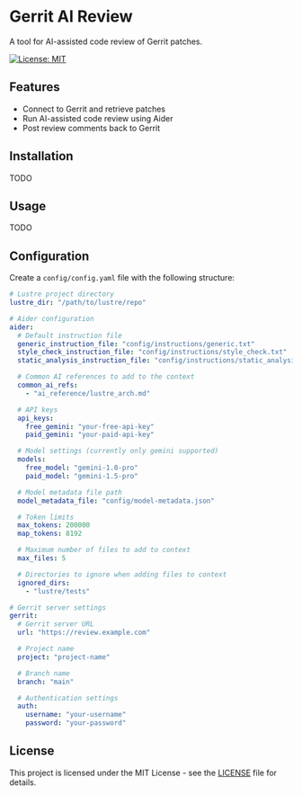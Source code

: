 # Gerrit AI Review

A tool for AI-assisted code review of Gerrit patches.

[![License: MIT](https://img.shields.io/badge/License-MIT-yellow.svg)](https://opensource.org/licenses/MIT)

## Features

- Connect to Gerrit and retrieve patches
- Run AI-assisted code review using Aider
- Post review comments back to Gerrit

## Installation

TODO

## Usage

TODO

## Configuration

Create a `config/config.yaml` file with the following structure:

```yaml
# Lustre project directory
lustre_dir: "/path/to/lustre/repo"

# Aider configuration
aider:
  # Default instruction file
  generic_instruction_file: "config/instructions/generic.txt"
  style_check_instruction_file: "config/instructions/style_check.txt"
  static_analysis_instruction_file: "config/instructions/static_analysis.txt"

  # Common AI references to add to the context
  common_ai_refs:
    - "ai_reference/lustre_arch.md"

  # API keys
  api_keys:
    free_gemini: "your-free-api-key"
    paid_gemini: "your-paid-api-key"

  # Model settings (currently only gemini supported)
  models:
    free_model: "gemini-1.0-pro"
    paid_model: "gemini-1.5-pro"

  # Model metadata file path
  model_metadata_file: "config/model-metadata.json"

  # Token limits
  max_tokens: 200000
  map_tokens: 8192

  # Maximum number of files to add to context
  max_files: 5

  # Directories to ignore when adding files to context
  ignored_dirs:
    - "lustre/tests"

# Gerrit server settings
gerrit:
  # Gerrit server URL
  url: "https://review.example.com"

  # Project name
  project: "project-name"

  # Branch name
  branch: "main"

  # Authentication settings
  auth:
    username: "your-username"
    password: "your-password"
```

## License

This project is licensed under the MIT License - see the [LICENSE](LICENSE) file for details.
